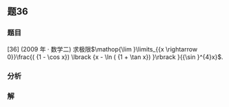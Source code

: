 ## 题36
### 题目
[36] (2009 年 · 数学二) 求极限$\mathop{\lim }\limits_{{x \rightarrow  0}}\frac{( {1 - \cos x}) \lbrack  {x - \ln ( {1 + \tan x}) }\rbrack  }{{\sin }^{4}x}$.
### 分析

### 解